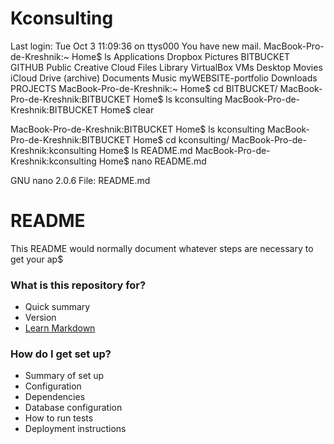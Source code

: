 # Kconsulting

Last login: Tue Oct  3 11:09:36 on ttys000
You have new mail.
MacBook-Pro-de-Kreshnik:~ Home$ ls
Applications		Dropbox			Pictures
BITBUCKET		GITHUB			Public
Creative Cloud Files	Library			VirtualBox VMs
Desktop			Movies			iCloud Drive (archive)
Documents		Music			myWEBSITE-portfolio
Downloads		PROJECTS
MacBook-Pro-de-Kreshnik:~ Home$ cd BITBUCKET/
MacBook-Pro-de-Kreshnik:BITBUCKET Home$ ls
kconsulting
MacBook-Pro-de-Kreshnik:BITBUCKET Home$ clear











MacBook-Pro-de-Kreshnik:BITBUCKET Home$ ls
kconsulting
MacBook-Pro-de-Kreshnik:BITBUCKET Home$ cd kconsulting/
MacBook-Pro-de-Kreshnik:kconsulting Home$ ls
README.md
MacBook-Pro-de-Kreshnik:kconsulting Home$ nano README.md 


















  GNU nano 2.0.6              File: README.md                                   

# README #

This README would normally document whatever steps are necessary to get your ap$

### What is this repository for? ###

* Quick summary
* Version
* [Learn Markdown](https://bitbucket.org/tutorials/markdowndemo)

### How do I get set up? ###

* Summary of set up
* Configuration
* Dependencies
* Database configuration
* How to run tests
* Deployment instructions

                              
